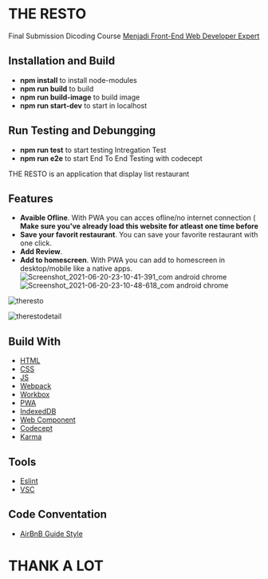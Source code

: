 # THE RESTO
Final Submission Dicoding Course [Menjadi Front-End Web Developer Expert](https://www.dicoding.com/academies/219)

## Installation and Build
* **npm install** to install node-modules
* **npm run build** to build 
* **npm run build-image** to build image 
* **npm run start-dev** to start in localhost

## Run Testing and Debungging
* **npm run test** to start testing Intregation Test
* **npm run e2e** to start End To End Testing with codecept 

THE RESTO is an application that display list restaurant

## Features 
* **Avaible Ofline**. With PWA you can acces ofline/no internet connection ( **Make sure you've already load this website for atleast one time before**
* **Save your favorit restaurant**. You can save your favorite restaurant with one click.
* **Add Review**.
* **Add to homescreen**. With PWA you can add to homescreen in desktop/mobile like a native apps.
![Screenshot_2021-06-20-23-10-41-391_com android chrome](https://user-images.githubusercontent.com/65041542/122683327-aee99300-d228-11eb-8557-527039e43e26.jpg) ![Screenshot_2021-06-20-23-10-48-618_com android chrome](https://user-images.githubusercontent.com/65041542/122683440-64b4e180-d229-11eb-9b3d-fc9bc8afca60.jpg)

![theresto](https://user-images.githubusercontent.com/65041542/122683490-b1002180-d229-11eb-91bd-58fb176ebd9e.png)

![therestodetail](https://user-images.githubusercontent.com/65041542/122683544-0dfbd780-d22a-11eb-84fa-acea2236f0c8.png)

## Build With
* [HTML](https://www.w3schools.com/html/default.asp)
* [CSS](https://www.w3schools.com/css/default.asp)
* [JS](https://www.w3schools.com/js/default.asp)
* [Webpack](https://webpack.js.org/)
* [Workbox](https://developers.google.com/web/tools/workbox)
* [PWA](https://web.dev/progressive-web-apps/)
* [IndexedDB](https://developers.google.com/web/ilt/pwa/working-with-indexeddb)
* [Web Component](https://www.webcomponents.org/)
* [Codecept](https://codecept.io/)
* [Karma](https://karma-runner.github.io/latest/index.html)

## Tools
* [Eslint](https://eslint.org/)
* [VSC](https://code.visualstudio.com/)

## Code Conventation
* [AirBnB Guide Style](https://github.com/airbnb/javascript)

# THANK A LOT
